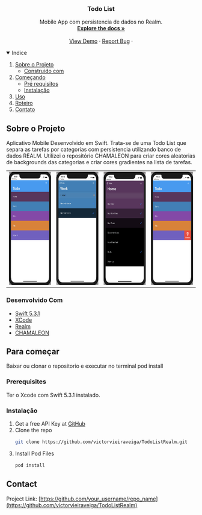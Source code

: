 <!--
*** Thanks for checking out the Best-README-Template. If you have a suggestion
*** that would make this better, please fork the repo and create a pull request
*** or simply open an issue with the tag "enhancement".
*** Thanks again! Now go create something AMAZING! :D
-->



<!-- TODO LIST -->
<!--
*** I'm using markdown "reference style" links for readability.
*** Reference links are enclosed in brackets [ ] instead of parentheses ( ).
*** See the bottom of this document for the declaration of the reference variables
*** for contributors-url, forks-url, etc. This is an optional, concise syntax you may use.
*** https://www.markdownguide.org/basic-syntax/#reference-style-links
-->



<!-- PROJECT LOGO -->
<br />
<p align="center">
  

  <h3 align="center">Todo List</h3>

  <p align="center">
    Mobile App com persistencia de dados no Realm.
    <br />
    <a href="https://github.com/victorvieiraveiga/TodoListRealm"><strong>Explore the docs »</strong></a>
    <br />
    <br />
    <a href="https://github.com/victorvieiraveiga/TodoListRealm">View Demo</a>
    ·
    <a href="https://github.com/victorvieiraveiga/TodoListRealm/issues">Report Bug</a>
    ·
</p>



<!-- TABLE OF CONTENTS -->
<details open="open">
  <summary>Indice</summary>
  <ol>
    <li>
      <a href="#about-the-project">Sobre o Projeto</a>
      <ul>
        <li><a href="#built-with">Construido com</a></li>
      </ul>
    </li>
    <li>
      <a href="#getting-started">Começando</a>
      <ul>
        <li><a href="#prerequisites">Pré requisitos</a></li>
        <li><a href="#installation">Instalação</a></li>
      </ul>
    </li>
    <li><a href="#usage">Uso</a></li>
    <li><a href="#roadmap">Roteiro</a></li>
    <li><a href="#contact">Contato</a></li>
  </ol>
</details>



<!-- ABOUT THE PROJECT -->
## Sobre o Projeto


Aplicativo Mobile Desenvolvido em Swift. Trata-se de uma Todo List que separa as tarefas por categorias com persistencia utilizando banco de dados REALM. 
Utilizei o repositório CHAMALEON para criar cores aleatorias de backgrounds das categorias e criar cores gradientes na lista de tarefas.

<table>
  <tbody>
    <tr>
      <td> <img src="images/todo4.png" height="300" width="170" /> </td>
      <td> <img src="images/todo2.png" height="300" width="170" /> </td>
      <td> <img src="images/todo3.png" height="300" width="170" /> </td>
      <td> <img src="images/todo1.png" height="300" width="170" /> </td>
    </tr>
  </tbody>
</table>




### Desenvolvido Com

* [Swift 5.3.1](https://www.apple.com/br/swift/)
* [XCode](https://developer.apple.com/xcode/)
* [Realm](https://realm.io/)
* [CHAMALEON](https://github.com/wowansm/Chameleon)



<!-- GETTING STARTED -->
## Para começar

Baixar ou clonar o repositorio e executar no terminal pod install

### Prerequisites

Ter o Xcode com Swift 5.3.1 instalado.
  

### Instalação

1. Get a free API Key at [GitHub](https://github.com/victorvieiraveiga/TodoListRealm)
2. Clone the repo
   ```sh
   git clone https://github.com/victorvieiraveiga/TodoListRealm.git
   ```
3. Install Pod Files
   ```sh
   pod install
   ```


<!-- CONTACT -->
## Contact

Project Link: [https://github.com/your_username/repo_name](https://github.com/victorvieiraveiga/TodoListRealm)








